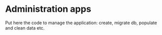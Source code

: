 # Administration apps

Put here the code to manage the application: create, migrate db, populate and clean data etc.
